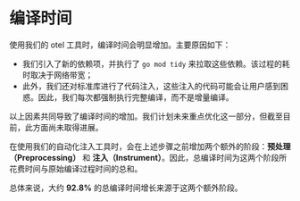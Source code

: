 # 编译时间

使用我们的 otel 工具时，编译时间会明显增加。主要原因如下：

- 我们引入了新的依赖项，并执行了 `go mod tidy` 来拉取这些依赖。该过程的耗时取决于网络带宽；
- 此外，我们还对标准库进行了代码注入，这些注入的代码可能会让用户感到困惑。因此，我们每次都强制执行完整编译，而不是增量编译。

以上因素共同导致了编译时间的增加。我们计划未来重点优化这一部分，但截至目前，此方面尚未取得进展。

在使用我们的自动化注入工具时，会在上述步骤之前增加两个额外的阶段：**预处理（Preprocessing）** 和 **注入（Instrument）**。因此，总编译时间为这两个阶段所花费时间与原始编译过程时间的总和。

总体来说，大约 **92.8%** 的总编译时间增长来源于这两个额外阶段。